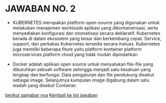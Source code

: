 <H1>JAWABAN NO. 2</H1>

* KUBERNETES merupakan platform open-source yang digunakan untuk melakukan manajemen workloads aplikasi yang dikontainerisasi, serta menyediakan konfigurasi dan otomatisasi secara deklaratif. Kubernetes berada di dalam ekosistem yang besar dan berkembang cepat. Service, support, dan perkakas Kubernetes tersedia secara meluas.
Kubernetes juga memiliki beberapa fiture yaitu
    platform kontainer
    platform microservices
    platform cloud yang tidak mudah dipindahkan

* Docker adalah aplikasi open source untuk menyatukan file-file yang dibutuhkan sebuah software sehingga menjadi satu kesatuan yang lengkap dan berfungsi. Data pengaturan dan file pendukung disebut sebagai image. Selanjutnya kumpulan image digabung dalam satu wadah yang disebut Container.




[berikut gamabar nya](https://github.com/rizkykhiply/DevopsEngineerBatch4/blob/master/Images/jawaban_no2.png)
[Kembali ke list jawaban](https://github.com/rizkykhiply/DevopsEngineerBatch4/blob/master/README.md)